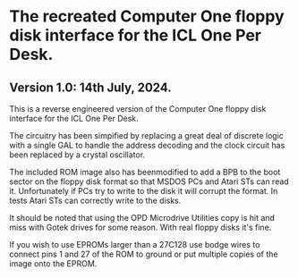 # The recreated Computer One floppy disk interface for the ICL One Per Desk.
## Version 1.0: 14th July, 2024.

This is a reverse engineered version of the Computer One floppy disk interface for the ICL One Per Desk.

The circuitry has been simpified by replacing a great deal of discrete logic with a single GAL to handle the address decoding and the clock circuit has been replaced by a crystal oscillator.

The included ROM image also has beenmodified to add a BPB to the boot sector on the floppy disk format so that MSDOS PCs and Atari STs can read it. Unfortunately if PCs try to write to the disk it will corrupt the format. In tests Atari STs can correctly write to the disks.

It should be noted that using the OPD Microdrive Utilities copy is hit and miss with Gotek drives for some reason. With real floppy disks it's fine.

If you wish to use EPROMs larger than a 27C128 use bodge wires to connect pins 1 and 27 of the ROM to ground or put multiple copies of the image onto the EPROM.